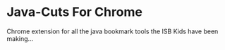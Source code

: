 # Java-Cuts For Chrome

Chrome extension for all the java bookmark tools the ISB Kids have been making...
